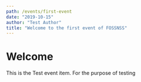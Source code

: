 ```yaml
---
path: /events/first-event
date: "2019-10-15"
author: "Test Author"
title: "Welcome to the first event of FOSSNSS"
---
```


# Welcome

This is the Test event item. For the purpose of testing